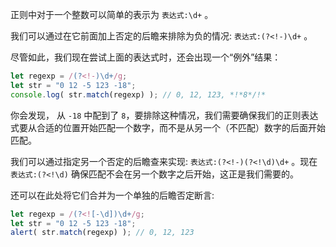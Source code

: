 正则中对于一个整数可以简单的表示为 `表达式:\d+` 。

我们可以通过在它前面加上否定的后瞻来排除为负的情况: `表达式:(?<!-)\d+` 。

尽管如此，我们现在尝试上面的表达式时，还会出现一个“例外”结果：

```js run
let regexp = /(?<!-)\d+/g;
let str = "0 12 -5 123 -18";
console.log( str.match(regexp) ); // 0, 12, 123, *!*8*/!*
```

你会发现， 从 `-18` 中配到了 `8`，要排除这种情况，我们需要确保我们的正则表达式要从合适的位置开始匹配一个数字，而不是从另一个（不匹配）数字的后面开始匹配。

我们可以通过指定另一个否定的后瞻查来实现: `表达式:(?<!-)(?<!\d)\d+` 。现在 `表达式:(?<!\d)` 确保匹配不会在另一个数字之后开始，这正是我们需要的。

还可以在此处将它们合并为一个单独的后瞻否定断言:

```js run
let regexp = /(?<![-\d])\d+/g;
let str = "0 12 -5 123 -18";
alert( str.match(regexp) ); // 0, 12, 123
```